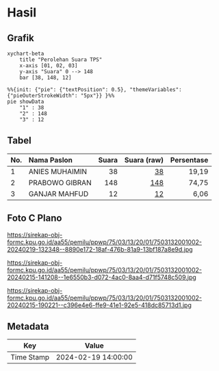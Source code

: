 # Hasil

## Grafik

```mermaid
xychart-beta
    title "Perolehan Suara TPS"
    x-axis [01, 02, 03]
    y-axis "Suara" 0 --> 148
    bar [38, 148, 12]
```

```mermaid
%%{init: {"pie": {"textPosition": 0.5}, "themeVariables": {"pieOuterStrokeWidth": "5px"}} }%%
pie showData
    "1" : 38
    "2" : 148
    "3" : 12
```

## Tabel

| No. | Nama Paslon    | Suara | Suara (raw) | Persentase |
|:--- |:-------------- | -----:| -----------:| ----------:|
| 1   | ANIES MUHAIMIN | 38    | [38][p-1]   | 19,19      |
| 2   | PRABOWO GIBRAN | 148   | [148][p-2]  | 74,75      |
| 3   | GANJAR MAHFUD  | 12    | [12][p-3]   | 6,06       |


[p-1]: https://github.com/gigit-pemilu/pemilu-2024-75-gorontalo/blob/main/pilpres/hitung-suara/sub/75-gorontalo/sub/03-bone-bolango/sub/13-suwawa-tengah/sub/2001-lompotoo/sub/002-tps/sub/paslon-1.txt
[p-2]: https://github.com/gigit-pemilu/pemilu-2024-75-gorontalo/blob/main/pilpres/hitung-suara/sub/75-gorontalo/sub/03-bone-bolango/sub/13-suwawa-tengah/sub/2001-lompotoo/sub/002-tps/sub/paslon-2.txt
[p-3]: https://github.com/gigit-pemilu/pemilu-2024-75-gorontalo/blob/main/pilpres/hitung-suara/sub/75-gorontalo/sub/03-bone-bolango/sub/13-suwawa-tengah/sub/2001-lompotoo/sub/002-tps/sub/paslon-3.txt

## Foto C Plano

https://sirekap-obj-formc.kpu.go.id/aa55/pemilu/ppwp/75/03/13/20/01/7503132001002-20240219-132348--8890e172-18af-476b-81a9-13bf187a8e9d.jpg

https://sirekap-obj-formc.kpu.go.id/aa55/pemilu/ppwp/75/03/13/20/01/7503132001002-20240215-141208--1e6550b3-d072-4ac0-8aa4-d71f5748c509.jpg

https://sirekap-obj-formc.kpu.go.id/aa55/pemilu/ppwp/75/03/13/20/01/7503132001002-20240215-190221--c396e4e6-ffe9-41e1-92e5-418dc85713d1.jpg


## Metadata

| Key        | Value               |
| ---------- | ------------------- |
| Time Stamp | 2024-02-19 14:00:00 |



